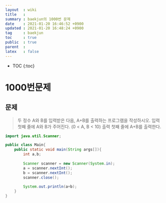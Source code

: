 ```yaml
---
layout  : wiki
title   : 
summary : baekjun의 1000번 문제
date    : 2021-01-20 16:46:52 +0900
updated : 2021-01-20 16:48:24 +0900
tag     : baekjun
toc     : true
public  : true
parent  : 
latex   : false
---
```

* TOC
{:toc}

# 1000번문제
## 문제
> 두 정수 A와 B를 입력받은 다음, A+B를 출력하는 프로그램을 작성하시오.
> 입력
> 첫째 줄에 A와 B가 주어진다. (0 < A, B < 10)
> 출력
> 첫째 줄에 A+B를 출력한다.

```java
import java.util.Scanner;

public class Main{
    public static void main(String args[]){
        int a,b;
        
        Scanner scanner = new Scanner(System.in);
        a = scanner.nextInt();
        b = scanner.nextInt();
        scanner.close();
        
        System.out.println(a+b);
    }
}
```

